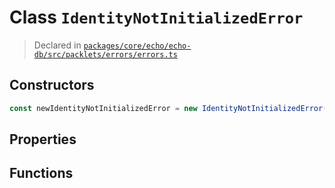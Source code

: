 # Class `IdentityNotInitializedError`
> Declared in [`packages/core/echo/echo-db/src/packlets/errors/errors.ts`](https://github.com/dxos/protocols/blob/main/packages/core/echo/echo-db/src/packlets/errors/errors.ts#L10)

## Constructors
```ts
const newIdentityNotInitializedError = new IdentityNotInitializedError();

```

## Properties

## Functions
